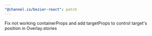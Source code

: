 ```yaml
---
"@channel.io/bezier-react": patch
---
```


Fix not working containerProps and add targetProps to control target's position in Overlay.stories
